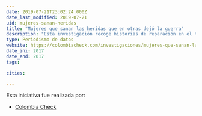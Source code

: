 ```yaml
---
date: 2019-07-21T23:02:24.000Z
date_last_modified: 2019-07-21
uid: mujeres-sanan-heridas
title: "Mujeres que sanan las heridas que en otras dejó la guerra"
description: "Esta investigación recoge historias de reparación en el tema de violencia sexual a mujeres en el marco del conflicto armado colombiano."
type: Periodismo de datos
website: https://colombiacheck.com/investigaciones/mujeres-que-sanan-las-heridas-que-en-otras-dejo-la-guerra.html
date_ini: 2017
date_end: 2017
tags:

cities: 

---
```


Esta iniciativa fue realizada por:

- [Colombia Check](/organizaciones/colombia-check)
